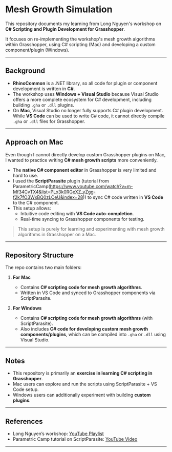 # Mesh Growth Simulation

This repository documents my learning from Long Nguyen's workshop on **C# Scripting and Plugin Development for Grasshopper**. 

It focuses on re-implementing the workshop's mesh growth algorithms within Grasshopper, using C# scripting (Mac) and developing a custom component/plugin (Windows).

---

## Background

- **RhinoCommon** is a .NET library, so all code for plugin or component development is written in **C#**.  
- The workshop uses **Windows + Visual Studio** because Visual Studio offers a more complete ecosystem for C# development, including building `.gha` or `.dll` plugins.  
- On **Mac**, Visual Studio no longer fully supports C# plugin development. While **VS Code** can be used to write C# code, it cannot directly compile `.gha` or `.dll` files for Grasshopper.  

---

## Approach on Mac

Even though I cannot directly develop custom Grasshopper plugins on Mac, I wanted to practice writing **C# mesh growth scripts** more conveniently.  
- The **native C# component editor** in Grasshopper is very limited and hard to use.  
- I used the **ScriptParasite** plugin (tutorial from ParametricCamp(https://www.youtube.com/watch?v=m-Mf34CvTX4&list=PLx3k0RGeXZ_yZgg-f2k7fO3WxBQ0zLCeU&index=28)) to sync C# code written in **VS Code** to the C# component.  
- This setup allows:  
  - Intuitive code editing with **VS Code auto-completion**.  
  - Real-time syncing to Grasshopper components for testing.  

> This setup is purely for learning and experimenting with mesh growth algorithms in Grasshopper on a Mac.

---

## Repository Structure

The repo contains two main folders:

1. **For Mac**  
   - Contains **C# scripting code for mesh growth algorithms**.  
   - Written in VS Code and synced to Grasshopper components via ScriptParasite.  

2. **For Windows**  
   - Contains **C# scripting code for mesh growth algorithms** (with ScriptParasite).  
   - Also includes **C# code for developing custom mesh growth components/plugins**, which can be compiled into `.gha` or `.dll` using Visual Studio.

---

## Notes

- This repository is primarily an **exercise in learning C# scripting in Grasshopper**.  
- Mac users can explore and run the scripts using ScriptParasite + VS Code setup.  
- Windows users can additionally experiment with building **custom plugins**.

---

## References

- Long Nguyen’s workshop: [YouTube Playlist]([https://www.youtube.com/](https://www.youtube.com/watch?v=pFCrIzENDn8&list=PLapoQ_9M-ujfYGOsZProIXPGx-HRfjJ9C&index=1))  
- Parametric Camp tutorial on ScriptParasite: [YouTube Video]([https://www.youtube.com/](https://youtu.be/m-Mf34CvTX4?si=PwbleTiYMi-r-puh))

---


